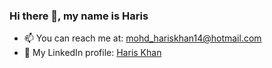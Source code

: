 ### Hi there 👋, my name is Haris


- 📫 You can reach me at: mohd_hariskhan14@hotmail.com 
- 👤 My LinkedIn profile: [Haris Khan](https://www.linkedin.com/in/hariskhan14/)

<!---
- 👋 Hi, I’m @hariskhan14
- 👀 I’m interested in ...
- 🌱 I’m currently learning ...
- 💞️ I’m looking to collaborate on ...
- 📫 How to reach me ...
hariskhan14/hariskhan14 is a ✨ special ✨ repository because its `README.md` (this file) appears on your GitHub profile.
You can click the Preview link to take a look at your changes.
--->
